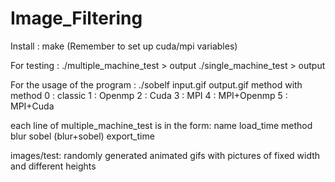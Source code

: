 # Image_Filtering

Install :
make (Remember to set up cuda/mpi variables)

For testing :
./multiple_machine_test > output
./single_machine_test > output

For the usage of the program :
./sobelf input.gif output.gif method
with method
0 : classic
1 : Openmp
2 : Cuda
3 : MPI
4 : MPI+Openmp
5 : MPI+Cuda


each line of multiple_machine_test is in the form: name load_time method blur sobel (blur+sobel) export_time

images/test: randomly generated animated gifs with pictures of fixed width and different heights
